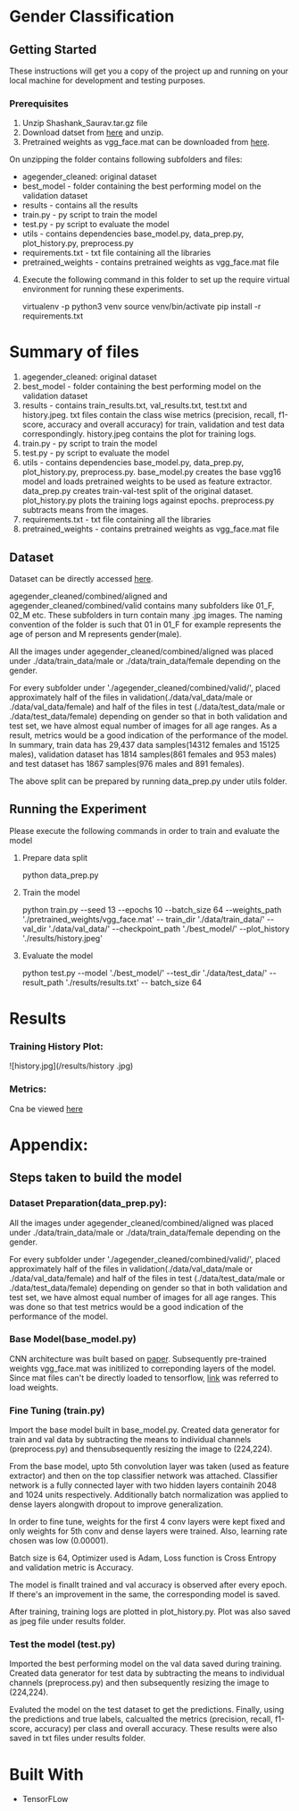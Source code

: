# Gender Classification 

## Getting Started

These instructions will get you a copy of the project up and running on your local machine for development and testing purposes. 

### Prerequisites

1. Unzip Shashank_Saurav.tar.gz file
2. Download datset from [here](https://s3.amazonaws.com/matroid-web/datasets/agegender_cleaned.tar.gz.) and unzip.
3. Pretrained weights as vgg_face.mat can be downloaded from [here](http://www.robots.ox.ac.uk/~vgg/software/vgg_face/).

 On unzipping the folder contains following subfolders and files:
 - agegender_cleaned: original dataset
 - best_model - folder containing the best performing model on the validation dataset
 - results - contains all the results
 - train.py - py script to train the model
 - test.py - py script to evaluate the model
 - utils - contains dependencies base_model.py, data_prep.py, plot_history.py, preprocess.py
 - requirements.txt - txt file containing all the libraries
 - pretrained_weights - contains pretrained weights as vgg_face.mat file

 
 
4. Execute the following command in this folder to set up the require virtual environment for running these experiments.
    
    virtualenv -p python3 venv
    source venv/bin/activate
    pip install -r requirements.txt


# Summary of files

1. agegender_cleaned: original dataset
2. best_model - folder containing the best performing model on the validation dataset
3. results - contains train_results.txt, val_results.txt, test.txt and history.jpeg. txt files contain the class wise metrics (precision, recall, f1-score, accuracy and overall accuracy) for train, validation and test data correspondingly. history.jpeg contains the plot for training logs.
4. train.py - py script to train the model
5. test.py - py script to evaluate the model
6. utils - contains dependencies base_model.py, data_prep.py, plot_history.py, preprocess.py. base_model.py creates the base vgg16 model and loads pretrained weights to be used as feature extractor. data_prep.py creates train-val-test split of the original dataset. plot_history.py plots the training logs against epochs. preprocess.py subtracts means from the images.
7. requirements.txt - txt file containing all the libraries
8. pretrained_weights - contains pretrained weights as vgg_face.mat file

## Dataset

Dataset can be directly accessed [here](https://s3.amazonaws.com/matroid-web/datasets/agegender_cleaned.tar.gz.). 

agegender_cleaned/combined/aligned and agegender_cleaned/combined/valid contains many subfolders like 01_F, 02_M etc. These subfolders in turn contain many .jpg images. The naming convention of the folder is such that 01 in 01_F for example represents the age of person and M represents gender(male). 

All the images under agegender_cleaned/combined/aligned was placed under ./data/train_data/male or ./data/train_data/female depending on the gender. 

For every subfolder under './agegender_cleaned/combined/valid/', placed approximately half of the files in validation(./data/val_data/male or ./data/val_data/female) and half of the files in test (./data/test_data/male or ./data/test_data/female) depending on gender so that in both validation and test set, we have almost equal number of images for all age ranges. As a result, metrics would be a good indication of the performance of the model. In summary, train data has 29,437 data samples(14312 females and 15125 males), validation dataset has 1814 samples(861 females and 953 males) and test dataset has 1867 samples(976 males and 891 females).

The above split can be prepared by running data_prep.py under utils folder.

## Running the Experiment

Please execute the following commands in order to train and evaluate the model

1. Prepare data split
    
    python data_prep.py
    
    
2. Train the model 

    python train.py --seed 13 --epochs 10 --batch_size 64 --weights_path './pretrained_weights/vgg_face.mat' --       train_dir './data/train_data/' --val_dir './data/val_data/' --checkpoint_path './best_model/' --plot_history       './results/history.jpeg'
    

3. Evaluate the model 

    python test.py --model './best_model/' --test_dir './data/test_data/' --result_path './results/results.txt' --     batch_size 64

# Results

### Training History Plot:

![history.jpg](/results/history .jpg)

### Metrics:

Cna be viewed [here](/results/)


# Appendix:

## Steps taken to build the model

### Dataset Preparation(data_prep.py):

All the images under agegender_cleaned/combined/aligned was placed under ./data/train_data/male or ./data/train_data/female depending on the gender. 

For every subfolder under './agegender_cleaned/combined/valid/', placed approximately half of the files in validation(./data/val_data/male or ./data/val_data/female) and half of the files in test (./data/test_data/male or ./data/test_data/female) depending on gender so that in both validation and test set, we have almost equal number of images for all age ranges. This was done so that test metrics would be a good indication of the performance of the model.

### Base Model(base_model.py)

CNN architecture was built based on [paper](http://www.robots.ox.ac.uk/~vgg/publications/2015/Parkhi15/parkhi15.pdf). Subsequently pre-trained weights vgg_face.mat was initilized to correponding layers of the model. Since mat files can't be directly loaded to tensorflow, [link](https://sefiks.com/2019/07/15/how-to-convert-matlab-models-to-keras/) was referred to load weights.

### Fine Tuning (train.py)

Import the base model built in base_model.py. Created data generator for train and val data by subtracting the means to individual channels (preprocess.py) and thensubsequently resizing the image to (224,224). 

From the base model, upto 5th convolution layer was taken (used as feature extractor) and then on the top classifier network was attached. Classifier network is a fully connected layer with two hidden layers containih 2048 and 1024 units respectively. Additionally batch normalization was applied to dense layers alongwith dropout to improve generalization. 

In order to fine tune, weights for the first 4 conv layers were kept fixed and only weights for 5th conv and dense layers were trained. Also, learning rate chosen was low (0.00001).

Batch size is 64, Optimizer used is Adam, Loss function is Cross Entropy and validation metric is Accuracy.

The model is finallt trained and val accuracy is observed after every epoch. If there's an improvement in the same, the corresponding model is saved.

After training, training logs are plotted in plot_history.py. Plot was also saved as jpeg file under results folder.

### Test the model (test.py)

Imported the best performing model on the val data saved during training. Created data generator for test data by subtracting the means to individual channels (preprocess.py) and then subsequently resizing the image to (224,224). 

Evaluted the model on the test dataset to get the predictions. Finally, using the predictions and true labels, calcualted the metrics (precision, recall, f1-score, accuracy) per class and overall accuracy. These results were also saved in txt files under results folder.

# Built With

- TensorFLow

